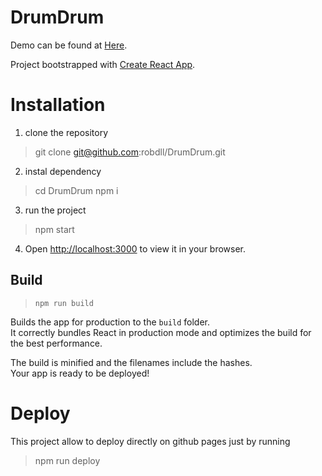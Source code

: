 # DrumDrum

Demo can be found at [Here](https://robertodilillo.dev/DrumDrum). 

Project bootstrapped with [Create React App](https://github.com/facebook/create-react-app).

# Installation

1. clone the repository
> git clone git@github.com:robdll/DrumDrum.git

2. instal dependency
> cd DrumDrum
> npm i

3. run the project
>npm start

4. Open [http://localhost:3000](http://localhost:3000) to view it in your browser.

## Build 

> `npm run build`

Builds the app for production to the `build` folder.\
It correctly bundles React in production mode and optimizes the build for the best performance.

The build is minified and the filenames include the hashes.\
Your app is ready to be deployed!

# Deploy

This project allow to deploy directly on github pages just by running 

> npm run deploy

